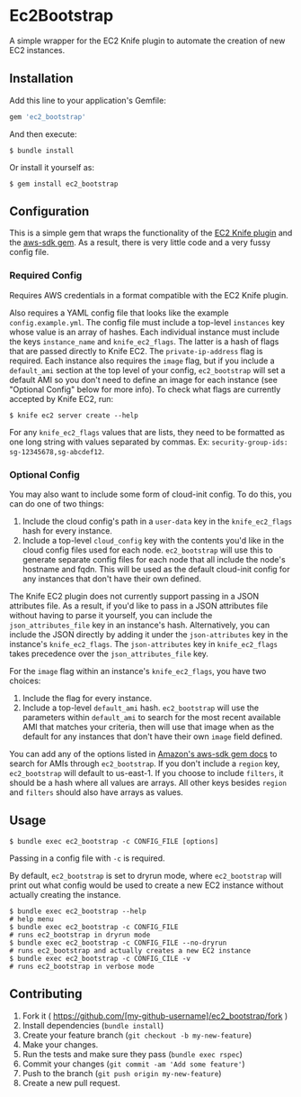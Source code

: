 # Ec2Bootstrap

A simple wrapper for the EC2 Knife plugin to automate the creation of new EC2 instances.

## Installation

Add this line to your application's Gemfile:

```ruby
gem 'ec2_bootstrap'
```

And then execute:

    $ bundle install

Or install it yourself as:

    $ gem install ec2_bootstrap

## Configuration

This is a simple gem that wraps the functionality of the [EC2 Knife plugin](https://github.com/chef/knife-ec2/blob/master/README.md) and the [aws-sdk gem](https://github.com/aws/aws-sdk-ruby). As a result, there is very little code and a very fussy config file.

### Required Config

Requires AWS credentials in a format compatible with the EC2 Knife plugin.

Also requires a YAML config file that looks like the example `config.example.yml`. The config file must include a top-level `instances` key whose value is an array of hashes. Each individual instance must include the keys `instance_name` and `knife_ec2_flags`. The latter is a hash of flags that are passed directly to Knife EC2. The `private-ip-address` flag is required. Each instance also requires the `image` flag, but if you include a `default_ami` section at the top level of your config, `ec2_bootstrap` will set a default AMI so you don't need to define an image for each instance (see "Optional Config" below for more info). To check what flags are currently accepted by Knife EC2, run:

	$ knife ec2 server create --help

For any `knife_ec2_flags` values that are lists, they need to be formatted as one long string with values separated by commas. Ex: `security-group-ids: sg-12345678,sg-abcdef12`.

### Optional Config

You may also want to include some form of cloud-init config. To do this, you can do one of two things:

1. Include the cloud config's path in a `user-data` key in the `knife_ec2_flags` hash for every instance.
2. Include a top-level `cloud_config` key with the contents you'd like in the cloud config files used for each node. `ec2_bootstrap` will use this to generate separate config files for each node that all include the node's hostname and fqdn. This will be used as the default cloud-init config for any instances that don't have their own defined.

The Knife EC2 plugin does not currently support passing in a JSON attributes file. As a result, if you'd like to pass in a JSON attributes file without having to parse it yourself, you can include the `json_attributes_file` key in an instance's hash. Alternatively, you can include the JSON directly by adding it under the `json-attributes` key in the instance's `knife_ec2_flags`. The `json-attributes` key in `knife_ec2_flags` takes precedence over the `json_attributes_file` key.

For the `image` flag within an instance's `knife_ec2_flags`, you have two choices:

1. Include the flag for every instance.
2. Include a top-level `default_ami` hash. `ec2_bootstrap` will use the parameters within `default_ami` to search for the most recent available AMI that matches your criteria, then will use that image when as the default for any instances that don't have their own `image` field defined.

You can add any of the options listed in [Amazon's aws-sdk gem docs](http://docs.aws.amazon.com/sdkforruby/api/Aws/EC2/Resource.html#images-instance_method) to search for AMIs through `ec2_bootstrap`. If you don't include a `region` key, `ec2_bootstrap` will default to us-east-1. If you choose to include `filters`, it should be a hash where all values are arrays. All other keys besides `region` and `filters` should also have arrays as values.

## Usage

	$ bundle exec ec2_bootstrap -c CONFIG_FILE [options]

Passing in a config file with `-c` is required.

By default, `ec2_bootstrap` is set to dryrun mode, where `ec2_bootstrap` will
print out what config would be used to create a new EC2 instance without
actually creating the instance.

	$ bundle exec ec2_bootstrap --help
	# help menu
	$ bundle exec ec2_bootstrap -c CONFIG_FILE
	# runs ec2_bootstrap in dryrun mode
	$ bundle exec ec2_bootstrap -c CONFIG_FILE --no-dryrun
	# runs ec2_bootstrap and actually creates a new EC2 instance
	$ bundle exec ec2_bootstrap -c CONFIG_CILE -v
	# runs ec2_bootstrap in verbose mode

## Contributing

1. Fork it ( https://github.com/[my-github-username]/ec2_bootstrap/fork )
2. Install dependencies (`bundle install`)
3. Create your feature branch (`git checkout -b my-new-feature`)
4. Make your changes.
5. Run the tests and make sure they pass (`bundle exec rspec`)
6. Commit your changes (`git commit -am 'Add some feature'`)
7. Push to the branch (`git push origin my-new-feature`)
8. Create a new pull request.
